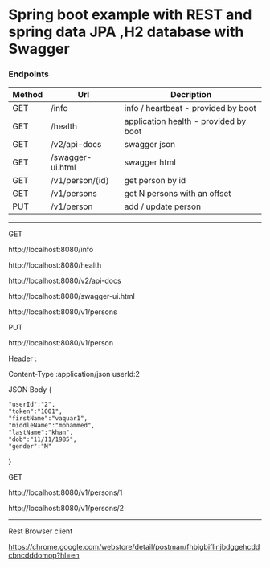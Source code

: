 # Spring boot example with REST and spring data JPA ,H2 database with Swagger


### Endpoints

| Method | Url | Decription |
| ------ | --- | ---------- |
| GET    |/info  | info / heartbeat - provided by boot |
| GET    |/health| application health - provided by boot |
| GET    |/v2/api-docs    | swagger json |
| GET    |/swagger-ui.html| swagger html |
| GET    |/v1/person/{id}| get person by id |
| GET    |/v1/persons    | get N persons with an offset|
| PUT    |/v1/person     | add / update person|

-----------------------------------------------------------------------------------------------
GET 

http://localhost:8080/info

http://localhost:8080/health

http://localhost:8080/v2/api-docs

http://localhost:8080/swagger-ui.html

http://localhost:8080/v1/persons


PUT

http://localhost:8080/v1/person

Header :

Content-Type :application/json
userId:2

JSON 
Body 
{
	
	"userId":"2",
	"token":"1001",
	"firstName":"vaquar1",
	"middleName":"mohammed",
	"lastName":"khan",
	"dob":"11/11/1985",
	"gender":"M"
}




GET 

http://localhost:8080/v1/persons/1


http://localhost:8080/v1/persons/2


-----------------------------------------------------------------------------------------------

Rest Browser client

https://chrome.google.com/webstore/detail/postman/fhbjgbiflinjbdggehcddcbncdddomop?hl=en
